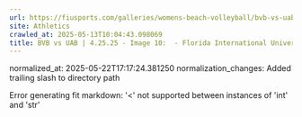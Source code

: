 ```yaml
---
url: https://fiusports.com/galleries/womens-beach-volleyball/bvb-vs-uab-4-25-25/image-10/357/62809/
site: Athletics
crawled_at: 2025-05-13T10:04:43.098069
title: BVB vs UAB | 4.25.25 - Image 10:  - Florida International University
---
```

normalized_at: 2025-05-22T17:17:24.381250
normalization_changes: Added trailing slash to directory path

Error generating fit markdown: '<' not supported between instances of 'int' and 'str'